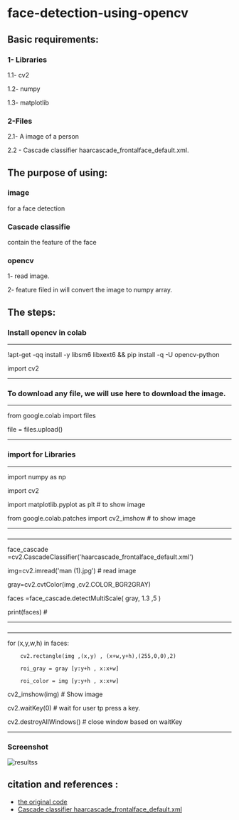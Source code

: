 # face-detection-using-opencv
## Basic requirements:

### 1- Libraries

1.1- cv2

1.2- numpy

1.3- matplotlib

### 2-Files 
2.1- A image of a person 

2.2 - Cascade classifier haarcascade_frontalface_default.xml.

## The purpose of using:
### image
for a face detection

### Cascade classifie
contain the feature of the face 

### opencv 
1- read image.

2- feature filed in will convert the image to numpy array.

## The steps:
### Install opencv in colab
---
!apt-get -qq install -y libsm6 libxext6 && pip install -q -U opencv-python 

import cv2

---
### To download any file, we will use here to download the image.
---

from google.colab import files

file = files.upload()

---

### import for Libraries
---

import numpy as np

import cv2

import matplotlib.pyplot as plt # to show image

from google.colab.patches import cv2_imshow # to show image


---

###

---
face_cascade =cv2.CascadeClassifier('haarcascade_frontalface_default.xml')

img=cv2.imread('man (1).jpg') # read image

gray=cv2.cvtColor(img ,cv2.COLOR_BGR2GRAY) 

faces =face_cascade.detectMultiScale( gray, 1.3 ,5 )

print(faces) #

---

###

---

for (x,y,w,h) in faces:

        cv2.rectangle(img ,(x,y) , (x+w,y+h),(255,0,0),2)

        roi_gray = gray [y:y+h , x:x+w]

        roi_color = img [y:y+h , x:x+w]

cv2_imshow(img) # Show image

cv2.waitKey(0) # wait for user tp press a key.

cv2.destroyAllWindows() # close window based on waitKey 

---

### Screenshot

![resultss](https://user-images.githubusercontent.com/66622418/88202712-f1d66b80-cc51-11ea-9cce-ccae3c7d9dfa.png)


## citation and references :
* [the original code](https://www.youtube.com/watch?v=-Zgm3JWkM6A)
* [Cascade classifier haarcascade_frontalface_default.xml](https://raw.githubusercontent.com/opencv/opencv/master/data/haarcascades/haarcascade_frontalface_default.xml)



